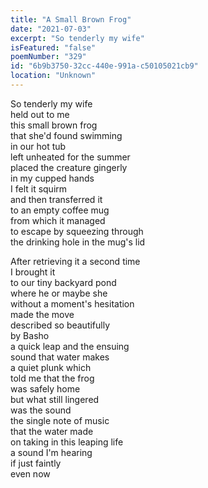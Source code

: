 ```yaml
---
title: "A Small Brown Frog"
date: "2021-07-03"
excerpt: "So tenderly my wife"
isFeatured: "false"
poemNumber: "329"
id: "6b9b3750-32cc-440e-991a-c50105021cb9"
location: "Unknown"
---
```


So tenderly my wife  
held out to me  
this small brown frog  
that she'd found swimming  
in our hot tub  
left unheated for the summer  
placed the creature gingerly  
in my cupped hands  
I felt it squirm  
and then transferred it  
to an empty coffee mug  
from which it managed  
to escape by squeezing through  
the drinking hole in the mug's lid

After retrieving it a second time  
I brought it  
to our tiny backyard pond  
where he or maybe she  
without a moment's hesitation  
made the move  
described so beautifully  
by Basho  
a quick leap and the ensuing  
sound that water makes  
a quiet plunk which  
told me that the frog  
was safely home  
but what still lingered  
was the sound  
the single note of music  
that the water made  
on taking in this leaping life  
a sound I'm hearing  
if just faintly  
even now
